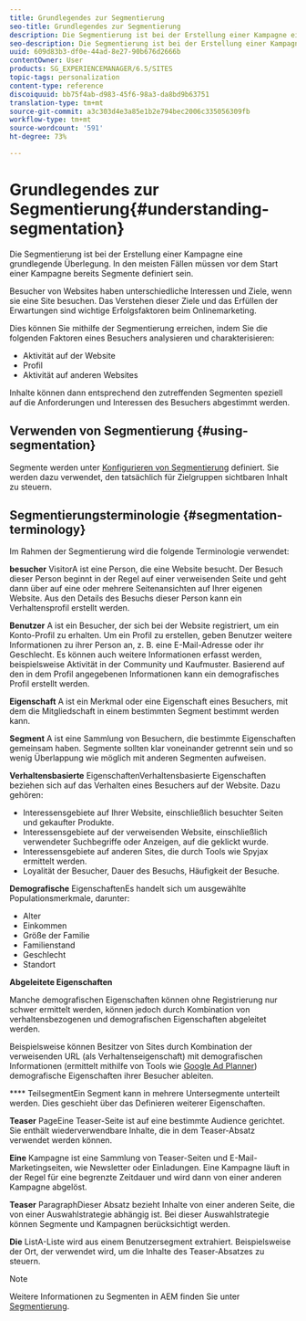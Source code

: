 ```yaml
---
title: Grundlegendes zur Segmentierung
seo-title: Grundlegendes zur Segmentierung
description: Die Segmentierung ist bei der Erstellung einer Kampagne eine grundlegende Überlegung. In den meisten Fällen müssen vor dem Start einer Kampagne bereits Segmente definiert sein.
seo-description: Die Segmentierung ist bei der Erstellung einer Kampagne eine grundlegende Überlegung. In den meisten Fällen müssen vor dem Start einer Kampagne bereits Segmente definiert sein.
uuid: 609d83b3-df0e-44ad-8e27-90b676d2666b
contentOwner: User
products: SG_EXPERIENCEMANAGER/6.5/SITES
topic-tags: personalization
content-type: reference
discoiquuid: bb75f4ab-d983-45f6-98a3-da8bd9b63751
translation-type: tm+mt
source-git-commit: a3c303d4e3a85e1b2e794bec2006c335056309fb
workflow-type: tm+mt
source-wordcount: '591'
ht-degree: 73%

---
```



# Grundlegendes zur Segmentierung{#understanding-segmentation}

Die Segmentierung ist bei der Erstellung einer Kampagne eine grundlegende Überlegung. In den meisten Fällen müssen vor dem Start einer Kampagne bereits Segmente definiert sein.

Besucher von Websites haben unterschiedliche Interessen und Ziele, wenn sie eine Site besuchen. Das Verstehen dieser Ziele und das Erfüllen der Erwartungen sind wichtige Erfolgsfaktoren beim Onlinemarketing.

Dies können Sie mithilfe der Segmentierung erreichen, indem Sie die folgenden Faktoren eines Besuchers analysieren und charakterisieren:

* Aktivität auf der Website
* Profil
* Aktivität auf anderen Websites

Inhalte können dann entsprechend den zutreffenden Segmenten speziell auf die Anforderungen und Interessen des Besuchers abgestimmt werden.

## Verwenden von Segmentierung {#using-segmentation}

Segmente werden unter [Konfigurieren von Segmentierung](/help/sites-administering/campaign-segmentation.md) definiert. Sie werden dazu verwendet, den tatsächlich für Zielgruppen sichtbaren Inhalt zu steuern.

## Segmentierungsterminologie {#segmentation-terminology}

Im Rahmen der Segmentierung wird die folgende Terminologie verwendet:

**besucher** VisitorA ist eine Person, die eine Website besucht. Der Besuch dieser Person beginnt in der Regel auf einer verweisenden Seite und geht dann über auf eine oder mehrere Seitenansichten auf Ihrer eigenen Website. Aus den Details des Besuchs dieser Person kann ein Verhaltensprofil erstellt werden.

**Benutzer** A ist ein Besucher, der sich bei der Website registriert, um ein Konto-Profil zu erhalten. Um ein Profil zu erstellen, geben Benutzer weitere Informationen zu ihrer Person an, z. B. eine E-Mail-Adresse oder ihr Geschlecht. Es können auch weitere Informationen erfasst werden, beispielsweise Aktivität in der Community und Kaufmuster. Basierend auf den in dem Profil angegebenen Informationen kann ein demografisches Profil erstellt werden.

**Eigenschaft** A ist ein Merkmal oder eine Eigenschaft eines Besuchers, mit dem die Mitgliedschaft in einem bestimmten Segment bestimmt werden kann.

**Segment** A ist eine Sammlung von Besuchern, die bestimmte Eigenschaften gemeinsam haben. Segmente sollten klar voneinander getrennt sein und so wenig Überlappung wie möglich mit anderen Segmenten aufweisen.

**Verhaltensbasierte** EigenschaftenVerhaltensbasierte Eigenschaften beziehen sich auf das Verhalten eines Besuchers auf der Website. Dazu gehören:

* Interessensgebiete auf Ihrer Website, einschließlich besuchter Seiten und gekaufter Produkte.
* Interessensgebiete auf der verweisenden Website, einschließlich verwendeter Suchbegriffe oder Anzeigen, auf die geklickt wurde.
* Interessensgebiete auf anderen Sites, die durch Tools wie Spyjax ermittelt werden.
* Loyalität der Besucher, Dauer des Besuchs, Häufigkeit der Besuche.

**Demografische** EigenschaftenEs handelt sich um ausgewählte Populationsmerkmale, darunter:

* Alter
* Einkommen
* Größe der Familie
* Familienstand
* Geschlecht
* Standort

**Abgeleitete Eigenschaften**  

Manche demografischen Eigenschaften können ohne Registrierung nur schwer ermittelt werden, können jedoch durch Kombination von verhaltensbezogenen und demografischen Eigenschaften abgeleitet werden.

Beispielsweise können Besitzer von Sites durch Kombination der verweisenden URL (als Verhaltenseigenschaft) mit demografischen Informationen (ermittelt mithilfe von Tools wie [Google Ad Planner](https://www.google.com/adplanner/)) demografische Eigenschaften ihrer Besucher ableiten.

**** TeilsegmentEin Segment kann in mehrere Untersegmente unterteilt werden. Dies geschieht über das Definieren weiterer Eigenschaften.

**Teaser** PageEine Teaser-Seite ist auf eine bestimmte Audience gerichtet. Sie enthält wiederverwendbare Inhalte, die in dem Teaser-Absatz verwendet werden können.

**Eine** Kampagne ist eine Sammlung von Teaser-Seiten und E-Mail-Marketingseiten, wie Newsletter oder Einladungen. Eine Kampagne läuft in der Regel für eine begrenzte Zeitdauer und wird dann von einer anderen Kampagne abgelöst.

**Teaser** ParagraphDieser Absatz bezieht Inhalte von einer anderen Seite, die von einer Auswahlstrategie abhängig ist. Bei dieser Auswahlstrategie können Segmente und Kampagnen berücksichtigt werden.

**Die** ListA-Liste wird aus einem Benutzersegment extrahiert. Beispielsweise der Ort, der verwendet wird, um die Inhalte des Teaser-Absatzes zu steuern.

>[!NOTE]
>
>Weitere Informationen zu Segmenten in AEM finden Sie unter [Segmentierung](/help/sites-administering/campaign-segmentation.md).

